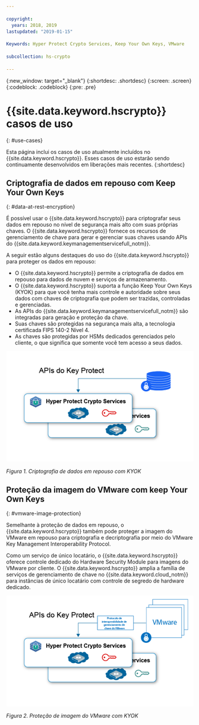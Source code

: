 ```yaml
---

copyright:
  years: 2018, 2019
lastupdated: "2019-01-15"

Keywords: Hyper Protect Crypto Services, Keep Your Own Keys, VMware

subcollection: hs-crypto

---
```


{:new_window: target="_blank"}
{:shortdesc: .shortdesc}
{:screen: .screen}
{:codeblock: .codeblock}
{:pre: .pre}

# {{site.data.keyword.hscrypto}}  casos de uso
{: #use-cases}

Esta página inclui os casos de uso atualmente incluídos no {{site.data.keyword.hscrypto}}. Esses casos de uso estarão sendo continuamente desenvolvidos em liberações mais recentes.
{:shortdesc}

## Criptografia de dados em repouso com Keep Your Own Keys
{: #data-at-rest-encryption}

É possível usar o {{site.data.keyword.hscrypto}} para criptografar seus dados em repouso no nível de segurança mais alto com suas próprias chaves. O {{site.data.keyword.hscrypto}} fornece os recursos de gerenciamento de chave para gerar e gerenciar suas chaves usando APIs do {{site.data.keyword.keymanagementservicefull_notm}}.

A seguir estão alguns destaques do uso do {{site.data.keyword.hscrypto}} para proteger os dados em repouso:

 * O {{site.data.keyword.hscrypto}} permite a criptografia de dados em repouso para dados de nuvem e serviços de armazenamento.
 * O {{site.data.keyword.hscrypto}} suporta a função Keep Your Own Keys (KYOK) para que você tenha mais controle e autoridade sobre seus dados com chaves de criptografia que podem ser trazidas, controladas e gerenciadas.
 * As APIs do {{site.data.keyword.keymanagementservicefull_notm}} são integradas para geração e proteção da chave.
 * Suas chaves são protegidas na segurança mais alta, a tecnologia certificada FIPS 140-2 Nível 4.
 * As chaves são protegidas por HSMs dedicados gerenciados pelo cliente, o que significa que somente você tem acesso a seus dados.

![criptografia de dados em repouso com KYOK](image/byok.png "Criptografia de dados em repouso com KYOK")

*Figura 1. Criptografia de dados em repouso com KYOK*

## Proteção da imagem do VMware com keep Your Own Keys
{: #vmware-image-protection}

Semelhante à proteção de dados em repouso, o {{site.data.keyword.hscrypto}} também pode proteger a imagem do VMware em repouso para criptografia e decriptografia por meio do VMware Key Management Interoperability Protocol.

Como um serviço de único locatário, o {{site.data.keyword.hscrypto}} oferece controle dedicado do Hardware Security Module para imagens do VMware por cliente. O {{site.data.keyword.hscrypto}} amplia a família de serviços de gerenciamento de chave no {{site.data.keyword.cloud_notm}} para instâncias de único locatário com controle de segredo de hardware dedicado.

![Proteção de imagem do VMware com KYOK](image/byok_vm.png "Proteção de imagem do VMware com KYOK")

*Figura 2. Proteção de imagem do VMware com KYOK*
